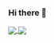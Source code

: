 ### Hi there 👋

<a href="https://github.com/anuraghazra/github-readme-stats">
  <img align="center" src="https://github-readme-stats.vercel.app/api?username=CaptainSkippy&count_private=true&show_icons=true&include_all_commits=true&hide_border=true&hide_title=true" />
</a>
<a href="https://github.com/anuraghazra/github-readme-stats">
  <img align="center" src="https://github-readme-stats.vercel.app/api/top-langs/?username=CaptainSkippy&langs_count=3&hide_title=true&hide_border=true" />
</a>
